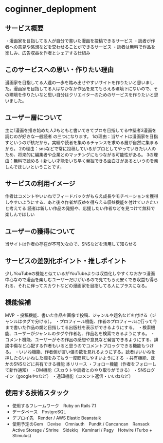 # coginner_deplopment
## サービス概要
・漫画家を目指してる人が自分で書いた漫画を投稿できるサービス
・読者が作者への意見や感想などを交わせることができるサービス
・読者は無料で作品を楽しみ、広告収益を作者とシェアする仕組み

## このサービスへの思い・作りたい理由
漫画家を目指してる人達の一歩を踏み出せやすいサイトを作りたいと思いました。漫画家を目指してる人はなかなか作品を見てもらえる環境下にないので、その環境を作りたいなと思い自分はクリエイターのためのサービスを作りたいと思いました。

## ユーザー層について
主に1漫画を描き始めた人2もともと書いてきてプロを目指してる中堅者3漫画を読むのが好きな一般読者
の三つになります。
1の理由：当サイトは漫画家を目指すというのが核だから。実績や読者を集めるチャンスを求める層が自然に集まるから。
2の理由：snsなどで常に投稿しているがプロとしてやっていきたい人のため、将来的に編集者や企業とのマッチングにもつながる可能性がある。
3の理由：無料で読める＋新しい才能をいち早く発掘できる面白さがあるというのを楽しんでほしいということです。

## サービスの利用イメージ
作者はコメントやいいねでフィードバックがもらえ成長やモチベーションを獲得しやすいようにする、あと後々作者が収益を得らえる収益機能を付けていきたいと考えてる
読者は新しい作品の発掘や、応援したい作者などを見つけて無料で楽しんでほしい

## ユーザーの獲得について
当サイトは作者の存在が不可欠なので、SNSなどを活用して知らせる

## サービスの差別化ポイント・推しポイント
少しYouTubeの機能と似ているがYouTubeよりは収益化しやすくなおかつ漫画中心なので漫画を楽しむユーザーだけがいるので見てもらえ安くでき収益も得られる、それに伴ってスカウトなどの漫画家を目指してる人にプラスになる。

## 機能候補
MVP
・投稿機能、書いた作品を画像で投稿、ジャンルや題名などを付ける（ジャンルはタグで分ける）。
・プロフィール機能、作者のプロフィールに行って今まで書いた作品の爛と目指してる出版社を表示ができるようにする。
・検索機能、ユーザーがジャンルのタグや作者名、作品名を検索できるようにする。
・コメント機能、ユーザーがその作品の感想や意見など発言できるようにする、誹謗中傷など心配する作者もいると思うのでコメントブロックできる機能もつける。
・いいね機能、作者側が言い値の数を見れるようにする。読者はいいねを押したらいいねした欄をみてもう一度閲覧しやすいようにする
・共有機能、ほかのSNSなどに共有できる機能
本リリース
・フォロー機能（作者をフォローして新作通知）
・DM機能（スカウトや読者とのやり取りができる）
・SNSログイン（googleやxなど）
・通知機能（コメント返信・いいねなど）



## 使用する技術スタック
- 使用するフレームワーク　Ruby on Rails 7.1
- データベース　PostgreSQL
- デプロイ先　Render / AWS Elastic Beanstalk
- 使用予定のGem　Devise　Omniauth　Pundit / Cancancan　Ransack　Active Storage / Shrine　Sidekiq　Kaminari / Pagy　Hotwire (Turbo + Stimulus)

